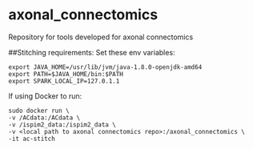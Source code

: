 # axonal_connectomics
Repository for tools developed for axonal connectomics

##Stitching requirements:
Set these env variables:
```
export JAVA_HOME=/usr/lib/jvm/java-1.8.0-openjdk-amd64
export PATH=$JAVA_HOME/bin:$PATH
export SPARK_LOCAL_IP=127.0.1.1
```
If using Docker to run:
```
sudo docker run \
-v /ACdata:/ACdata \
-v /ispim2_data:/ispim2_data \
-v <local path to axonal connectomics repo>:/axonal_connectomics \
-it ac-stitch
```